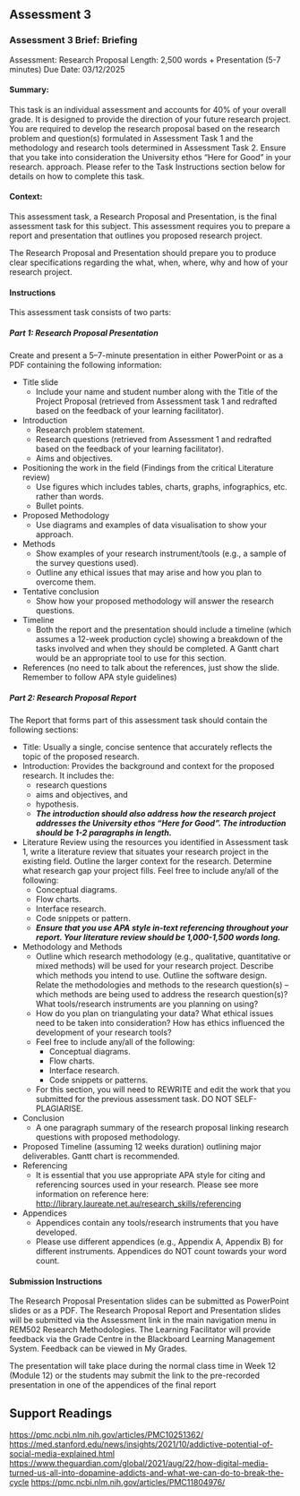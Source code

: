 ## Assessment 3
### Assessment 3 Brief: **Briefing** 
Assessment: Research Proposal
Length: 2,500 words + Presentation (5-7 minutes)
Due Date: 03/12/2025

#### Summary: 
This task is an individual assessment and accounts for 40% of your overall
grade. It is designed to provide the direction of your future research project.
You are required to develop the research proposal based on the research
problem and question(s) formulated in Assessment Task 1 and the
methodology and research tools determined in Assessment Task 2.
Ensure that you take into consideration the University ethos “Here for Good”
in your research. approach. Please refer to the Task Instructions section
below for details on how to complete this task.

#### Context:
This assessment task, a Research Proposal and Presentation, is the final
assessment task for this subject. This assessment requires you to prepare a
report and presentation that outlines you proposed research project.

The Research Proposal and Presentation should prepare you to produce clear
specifications regarding the what, when, where, why and how of your research project.

#### Instructions

This assessment task consists of two parts:

##### **Part 1:** Research Proposal Presentation

Create and present a 5–7-minute presentation in either PowerPoint or as a PDF
containing the following information:

- Title slide
    - Include your name and student number along with the Title of the
    Project Proposal (retrieved from Assessment task 1 and redrafted based on the feedback of your learning facilitator).
- Introduction
    - Research problem statement.
    - Research questions (retrieved from Assessment 1 and redrafted based on the feedback of your learning facilitator).
    - Aims and objectives.
- Positioning the work in the field (Findings from the critical Literature
review)
    - Use figures which includes tables, charts, graphs, infographics, etc. rather than words.
    - Bullet points.
- Proposed Methodology
    - Use diagrams and examples of data visualisation to show your approach.
- Methods
    - Show examples of your research instrument/tools (e.g., a sample of the survey questions used).
    - Outline any ethical issues that may arise and how you plan to overcome them.
- Tentative conclusion
    - Show how your proposed methodology will answer the research questions.
- Timeline
    - Both the report and the presentation should include a timeline (which assumes a 12-week production cycle) showing a breakdown of the tasks involved and when they should be completed. A Gantt chart would be an appropriate tool to use for this section.
- References (no need to talk about the references, just show the slide. Remember to follow APA style guidelines)

##### **Part 2:** Research Proposal Report

The Report that forms part of this assessment task should contain the following sections:
- Title: Usually a single, concise sentence that accurately reflects the topic of the proposed research.
- Introduction: Provides the background and context for the proposed research. It includes the:
    - research questions
    - aims and objectives, and
    - hypothesis.
    - ***The introduction should also address how the research project addresses the University ethos “Here for Good”. The introduction should be 1-2 paragraphs in length.***
- Literature Review using the resources you identified in Assessment task 1, write a literature review that situates your research project in the existing field. Outline the larger context for the research. Determine what research gap your project fills. Feel free to include any/all of the following:
    - Conceptual diagrams.
    - Flow charts.
    - Interface research.
    - Code snippets or pattern.
    - ***Ensure that you use APA style in-text referencing throughout your report. Your literature review should be 1,000-1,500 words long.***
- Methodology and Methods
    - Outline which research methodology (e.g., qualitative, quantitative or mixed methods) will be used for your research project. Describe which methods you intend to use. Outline the software design. Relate the methodologies and methods to the research question(s) – which methods are being used to address the research question(s)? What tools/research instruments are you planning on using?
    - How do you plan on triangulating your data? What ethical issues need to be taken into consideration? How has ethics influenced the development of your research tools?
    - Feel free to include any/all of the following:
        - Conceptual diagrams.
        - Flow charts.
        - Interface research.
        - Code snippets or patterns.
    - For this section, you will need to REWRITE and edit the work that you submitted for the previous assessment task. DO NOT SELF-PLAGIARISE.
- Conclusion
    - A one paragraph summary of the research proposal linking research questions with proposed methodology.
- Proposed Timeline (assuming 12 weeks duration) outlining major deliverables. Gantt chart is recommended.
- Referencing
    - It is essential that you use appropriate APA style for citing and referencing sources used in your research. Please see more information on reference here: http://library.laureate.net.au/research_skills/referencing
- Appendices
    - Appendices contain any tools/research instruments that you have developed.
    - Please use different appendices (e.g., Appendix A, Appendix B) for different instruments. Appendices do NOT count towards your word count.

#### Submission Instructions
The Research Proposal Presentation slides can be submitted as PowerPoint slides or as a PDF. The Research Proposal Report and Presentation slides will be submitted via the Assessment link in the main navigation menu in REM502 Research Methodologies. The Learning Facilitator will provide feedback via the Grade Centre in the Blackboard Learning Management System. Feedback can be viewed in My Grades.

The presentation will take place during the normal class time in Week 12 (Module 12) or the students may submit the link to the pre-recorded presentation in one of the appendices of the final report

## Support Readings
https://pmc.ncbi.nlm.nih.gov/articles/PMC10251362/
https://med.stanford.edu/news/insights/2021/10/addictive-potential-of-social-media-explained.html
https://www.theguardian.com/global/2021/aug/22/how-digital-media-turned-us-all-into-dopamine-addicts-and-what-we-can-do-to-break-the-cycle
https://pmc.ncbi.nlm.nih.gov/articles/PMC11804976/